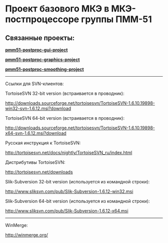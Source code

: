 # Проект базового МКЭ в МКЭ-постпроцессоре группы ПММ-51 #

## Связанные проекты: ##

**[pmm51-postproc-gui-project](http://code.google.com/p/pmm51-postproc-gui-project/)**

**[pmm51-postproc-graphics-project](http://code.google.com/p/pmm51-postproc-graphics-project/)**

**[pmm51-postproc-smoothing-project](http://code.google.com/p/pmm51-postproc-smoothing-project/)**


---


Ссылки для SVN-клиентов:

TortoiseSVN 32-bit version (встраивается в проводник):

http://downloads.sourceforge.net/tortoisesvn/TortoiseSVN-1.6.10.19898-win32-svn-1.6.12.msi?download

TortoiseSVN 64-bit version (встраивается в проводник):

http://downloads.sourceforge.net/tortoisesvn/TortoiseSVN-1.6.10.19898-x64-svn-1.6.12.msi?download

Русская инструкция к TortoiseSVN:

http://tortoisesvn.net/docs/nightly/TortoiseSVN_ru/index.html

Дистрибутивы TortoiseSVN:

http://tortoisesvn.net/downloads

Slik-Subversion 32-bit version (используется из командной строки):

http://www.sliksvn.com/pub/Slik-Subversion-1.6.12-win32.msi

Slik-Subversion 64-bit version (используется из командной строки):

http://www.sliksvn.com/pub/Slik-Subversion-1.6.12-x64.msi


---


WinMerge:

http://winmerge.org/